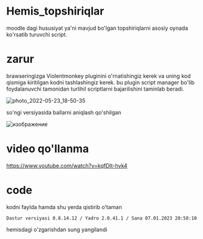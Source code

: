 # Hemis_topshiriqlar
moodle dagi hususiyat ya'ni mavjud bo'lgan topshiriqlarni asosiy oynada ko'rsatib turuvchi script.

# zarur
brawseringizga Violentmonkey pluginini o'rnatishingiz kerek va uning kod qismiga kiritilgan kodni tashlashingiz kerek.
bu plugin script manager bo'lib foydalanuvchi tamonidan turlihil scriptlarni bajarilishini taminlab beradi.

![photo_2022-05-23_18-50-35](https://user-images.githubusercontent.com/33910784/169835283-4b1f384a-83ca-435b-8633-dd71e3647429.jpg)

so'ngi versiyasida ballarni aniqlash qo'shilgan

![изображение](https://user-images.githubusercontent.com/33910784/209671505-10791210-54ba-4279-8386-0b8e1a93ab60.png)

# video qo'llanma

https://www.youtube.com/watch?v=kqfDIt-hvk4

# code
kodni faylda hamda shu yerda qistirib o'taman

```
Dastur versiyasi 0.8.14.12 / Yadro 2.0.41.1 / Sana 07.01.2023 20:58:10 
```

hemisdagi o'zgarishdan sung yangilandi
